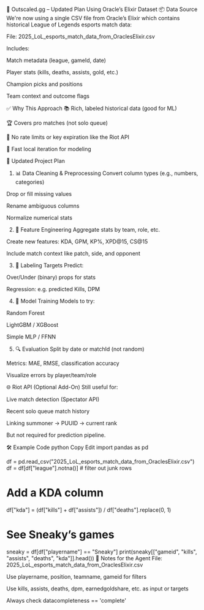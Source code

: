 🧠 Outscaled.gg – Updated Plan Using Oracle’s Elixir Dataset
📦 Data Source
We're now using a single CSV file from Oracle’s Elixir which contains historical League of Legends esports match data:

File: 2025_LoL_esports_match_data_from_OraclesElixir.csv

Includes:

Match metadata (league, gameId, date)

Player stats (kills, deaths, assists, gold, etc.)

Champion picks and positions

Team context and outcome flags

✅ Why This Approach
📚 Rich, labeled historical data (good for ML)

🏆 Covers pro matches (not solo queue)

📁 No rate limits or key expiration like the Riot API

🚀 Fast local iteration for modeling

🧱 Updated Project Plan
1. 📊 Data Cleaning & Preprocessing
Convert column types (e.g., numbers, categories)

Drop or fill missing values

Rename ambiguous columns

Normalize numerical stats

2. 🔧 Feature Engineering
Aggregate stats by team, role, etc.

Create new features: KDA, GPM, KP%, XPD@15, CS@15

Include match context like patch, side, and opponent

3. 🎯 Labeling Targets
Predict:

Over/Under (binary) props for stats

Regression: e.g. predicted Kills, DPM

4. 🤖 Model Training
Models to try:

Random Forest

LightGBM / XGBoost

Simple MLP / FFNN

5. 🔍 Evaluation
Split by date or matchId (not random)

Metrics: MAE, RMSE, classification accuracy

Visualize errors by player/team/role

🌐 Riot API (Optional Add-On)
Still useful for:

Live match detection (Spectator API)

Recent solo queue match history

Linking summoner → PUUID → current rank

But not required for prediction pipeline.

🛠 Example Code
python
Copy
Edit
import pandas as pd

df = pd.read_csv("2025_LoL_esports_match_data_from_OraclesElixir.csv")
df = df[df["league"].notna()]  # filter out junk rows

# Add a KDA column
df["kda"] = (df["kills"] + df["assists"]) / df["deaths"].replace(0, 1)

# See Sneaky’s games
sneaky = df[df["playername"] == "Sneaky"]
print(sneaky[["gameid", "kills", "assists", "deaths", "kda"]].head())
📌 Notes for the Agent
File: 2025_LoL_esports_match_data_from_OraclesElixir.csv

Use playername, position, teamname, gameid for filters

Use kills, assists, deaths, dpm, earnedgoldshare, etc. as input or targets

Always check datacompleteness == 'complete'